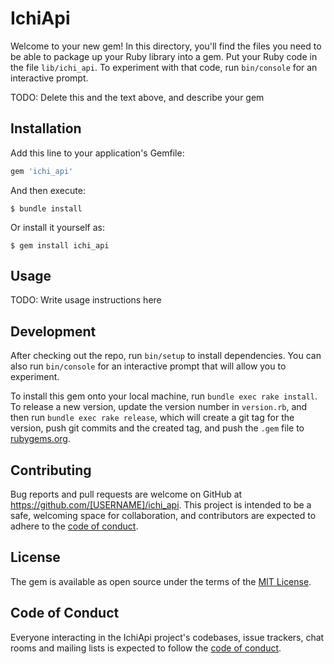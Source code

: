 # IchiApi

Welcome to your new gem! In this directory, you'll find the files you need to be able to package up your Ruby library into a gem. Put your Ruby code in the file `lib/ichi_api`. To experiment with that code, run `bin/console` for an interactive prompt.

TODO: Delete this and the text above, and describe your gem

## Installation

Add this line to your application's Gemfile:

```ruby
gem 'ichi_api'
```

And then execute:

    $ bundle install

Or install it yourself as:

    $ gem install ichi_api

## Usage

TODO: Write usage instructions here

## Development

After checking out the repo, run `bin/setup` to install dependencies. You can also run `bin/console` for an interactive prompt that will allow you to experiment.

To install this gem onto your local machine, run `bundle exec rake install`. To release a new version, update the version number in `version.rb`, and then run `bundle exec rake release`, which will create a git tag for the version, push git commits and the created tag, and push the `.gem` file to [rubygems.org](https://rubygems.org).

## Contributing

Bug reports and pull requests are welcome on GitHub at https://github.com/[USERNAME]/ichi_api. This project is intended to be a safe, welcoming space for collaboration, and contributors are expected to adhere to the [code of conduct](https://github.com/[USERNAME]/ichi_api/blob/master/CODE_OF_CONDUCT.md).

## License

The gem is available as open source under the terms of the [MIT License](https://opensource.org/licenses/MIT).

## Code of Conduct

Everyone interacting in the IchiApi project's codebases, issue trackers, chat rooms and mailing lists is expected to follow the [code of conduct](https://github.com/[USERNAME]/ichi_api/blob/master/CODE_OF_CONDUCT.md).
